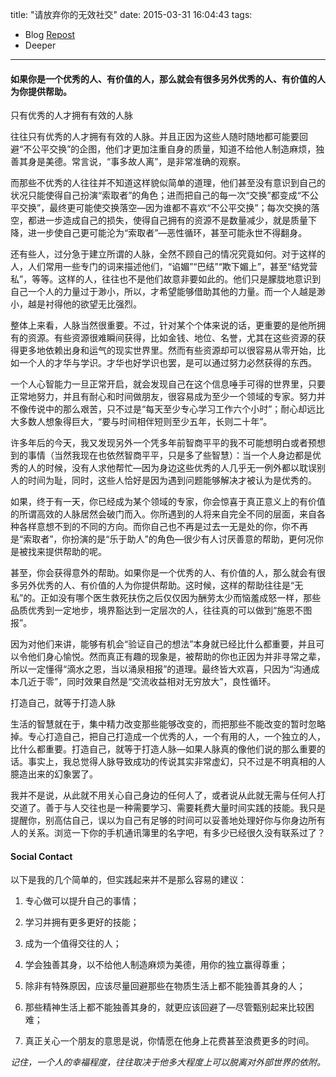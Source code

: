title: "请放弃你的无效社交"
date: 2015-03-31 16:04:43
tags:
- Blog  [Repost](http://blog.sina.com.cn/s/blog_48d3b45e0102vdub.html)
- Deeper

---
#### 如果你是一个优秀的人、有价值的人，那么就会有很多另外优秀的人、有价值的人为你提供帮助。

只有优秀的人才拥有有效的人脉

往往只有优秀的人才拥有有效的人脉。并且正因为这些人随时随地都可能要回避“不公平交换”的企图，他们才更加注重自身的质量，知道不给他人制造麻烦，独善其身是美德。常言说，“事多故人离”，是非常准确的观察。

而那些不优秀的人往往并不知道这样貌似简单的道理，他们甚至没有意识到自己的状况只能使得自己扮演“索取者”的角色；进而把自己的每一次“交换”都变成“不公平交换”，最终更可能使交换落空—因为谁都不喜欢“不公平交换”；每次交换的落空，都进一步造成自己的损失，使得自己拥有的资源不是数量减少，就是质量下降，进一步使自己更可能沦为“索取者”—恶性循环，甚至可能永世不得翻身。

还有些人，过分急于建立所谓的人脉，全然不顾自己的情况究竟如何。对于这样的人，人们常用一些专门的词来描述他们，“谄媚”“巴结”“欺下媚上”，甚至“结党营私”，等等。这样的人，往往也不是他们故意非要如此的。他们只是朦胧地意识到自己一个人的力量过于渺小，所以，才希望能够借助其他的力量。而一个人越是渺小，越是衬得他的欲望无比强烈。

整体上来看，人脉当然很重要。不过，针对某个个体来说的话，更重要的是他所拥有的资源。有些资源很难瞬间获得，比如金钱、地位、名誉，尤其在这些资源的获得更多地依赖出身和运气的现实世界里。然而有些资源却可以很容易从零开始，比如一个人的才华与学识。才华也好学识也罢，是可以通过努力必然获得的东西。

一个人心智能力一旦正常开启，就会发现自己在这个信息唾手可得的世界里，只要正常地努力，并且有耐心和时间做朋友，很容易成为至少一个领域的专家。努力并不像传说中的那么艰苦，只不过是“每天至少专心学习工作六个小时”；耐心却远比大多数人想象得巨大，“要与时间相伴短则至少五年，长则二十年”。

许多年后的今天，我又发现另外一个凭多年前智商平平的我不可能想明白或者预想到的事情（当然我现在也依然智商平平，只是多了些智慧）：当一个人身边都是优秀的人的时候，没有人求他帮忙—因为身边这些优秀的人几乎无一例外都以耽误别人的时间为耻，同时，这些人恰好是因为遇到问题能够解决才被认为是优秀的。

如果，终于有一天，你已经成为某个领域的专家，你会惊喜于真正意义上的有价值的所谓高效的人脉居然会破门而入。你所遇到的人将来自完全不同的层面，来自各种各样意想不到的不同的方向。而你自己也不再是过去一无是处的你，你不再是“索取者”，你扮演的是“乐于助人”的角色—很少有人讨厌善意的帮助，更何况你是被找来提供帮助的呢。

甚至，你会获得意外的帮助。如果你是一个优秀的人、有价值的人，那么就会有很多另外优秀的人、有价值的人为你提供帮助。这时候，这样的帮助往往是“无私”的。正如没有哪个医生救死扶伤之后仅仅因为酬劳太少而恼羞成怒一样，那些品质优秀到一定地步，境界豁达到一定层次的人，往往真的可以做到“施恩不图报”。

因为对他们来讲，能够有机会“验证自己的想法”本身就已经比什么都重要，并且可以令他们身心愉悦。然而真正有趣的现象是，被帮助的你也正因为并非寻常之辈，所以一定懂得“滴水之恩，当以涌泉相报”的道理。最终皆大欢喜，只因为“沟通成本几近于零”，同时效果自然是“交流收益相对无穷放大”，良性循环。

打造自己，就等于打造人脉

生活的智慧就在于，集中精力改变那些能够改变的，而把那些不能改变的暂时忽略掉。专心打造自己，把自己打造成一个优秀的人，一个有用的人，一个独立的人，比什么都重要。打造自己，就等于打造人脉—如果人脉真的像他们说的那么重要的话。事实上，我总觉得人脉导致成功的传说其实非常虚幻，只不过是不明真相的人臆造出来的幻象罢了。

我并不是说，从此就不用关心自己身边的任何人了，或者说从此就无需与任何人打交道了。善于与人交往也是一种需要学习、需要耗费大量时间实践的技能。我只是提醒你，别高估自己，误以为自己有足够的时间可以妥善地处理好你与你身边所有人的关系。浏览一下你的手机通讯簿里的名字吧，有多少已经很久没有联系过了？

#### Social Contact

以下是我的几个简单的，但实践起来并不是那么容易的建议：

1. 专心做可以提升自己的事情；

2. 学习并拥有更多更好的技能；

3. 成为一个值得交往的人；

4. 学会独善其身，以不给他人制造麻烦为美德，用你的独立赢得尊重；

5. 除非有特殊原因，应该尽量回避那些在物质生活上都不能独善其身的人；

6. 那些精神生活上都不能独善其身的，就更应该回避了—尽管甄别起来比较困难；

7. 真正关心一个朋友的意思是说，你情愿在他身上花费甚至浪费更多的时间。

*记住，一个人的幸福程度，往往取决于他多大程度上可以脱离对外部世界的依附。*


